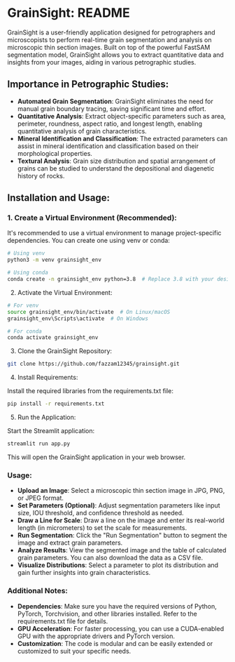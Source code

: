 # GrainSight: README

GrainSight is a user-friendly application designed for petrographers and microscopists to perform real-time grain segmentation and analysis on microscopic thin section images. Built on top of the powerful FastSAM segmentation model, GrainSight allows you to extract quantitative data and insights from your images, aiding in various petrographic studies.

## Importance in Petrographic Studies:

- **Automated Grain Segmentation**: GrainSight eliminates the need for manual grain boundary tracing, saving significant time and effort.
- **Quantitative Analysis**: Extract object-specific parameters such as area, perimeter, roundness, aspect ratio, and longest length, enabling quantitative analysis of grain characteristics.
- **Mineral Identification and Classification**: The extracted parameters can assist in mineral identification and classification based on their morphological properties.
- **Textural Analysis**: Grain size distribution and spatial arrangement of grains can be studied to understand the depositional and diagenetic history of rocks.

## Installation and Usage:

### 1. Create a Virtual Environment (Recommended):

It's recommended to use a virtual environment to manage project-specific dependencies. You can create one using venv or conda:

```bash
# Using venv
python3 -m venv grainsight_env

# Using conda
conda create -n grainsight_env python=3.8  # Replace 3.8 with your desired Python version
```

2. Activate the Virtual Environment:

```bash
# For venv
source grainsight_env/bin/activate  # On Linux/macOS
grainsight_env\Scripts\activate  # On Windows

# For conda
conda activate grainsight_env
```

3. Clone the GrainSight Repository:

```bash
git clone https://github.com/fazzam12345/grainsight.git
```     

4. Install Requirements:

Install the required libraries from the requirements.txt file:

```bash
pip install -r requirements.txt
```

5. Run the Application:

Start the Streamlit application:

```bash
streamlit run app.py
```

This will open the GrainSight application in your web browser.

### Usage:

- **Upload an Image**: Select a microscopic thin section image in JPG, PNG, or JPEG format.
- **Set Parameters (Optional)**: Adjust segmentation parameters like input size, IOU threshold, and confidence threshold as needed.
- **Draw a Line for Scale**: Draw a line on the image and enter its real-world length (in micrometers) to set the scale for measurements.
- **Run Segmentation**: Click the "Run Segmentation" button to segment the image and extract grain parameters.
- **Analyze Results**: View the segmented image and the table of calculated grain parameters. You can also download the data as a CSV file.
- **Visualize Distributions**: Select a parameter to plot its distribution and gain further insights into grain characteristics.

### Additional Notes:

- **Dependencies**: Make sure you have the required versions of Python, PyTorch, Torchvision, and other libraries installed. Refer to the requirements.txt file for details.
- **GPU Acceleration**: For faster processing, you can use a CUDA-enabled GPU with the appropriate drivers and PyTorch version.
- **Customization**: The code is modular and can be easily extended or customized to suit your specific needs.

